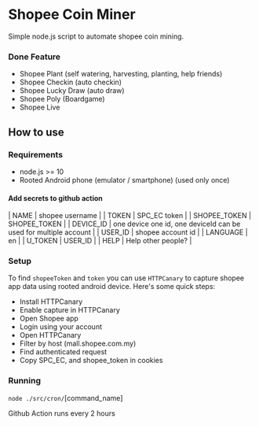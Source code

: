 # Shopee Coin Miner

Simple node.js script to automate shopee coin mining.

### Done Feature

- Shopee Plant (self watering, harvesting, planting, help friends)
- Shopee Checkin (auto checkin)
- Shopee Lucky Draw (auto draw)
- Shopee Poly (Boardgame)
- Shopee Live

## How to use

### Requirements

- node.js >= 10
- Rooted Android phone (emulator / smartphone) (used only once)

#### Add secrets to github action

| NAME | shopee username |
| TOKEN | SPC_EC token |
| SHOPEE_TOKEN | SHOPEE_TOKEN |
| DEVICE_ID | one device one id, one deviceId can be used for multiple account |
| USER_ID | shopee account id |
| LANGUAGE | en |
| U_TOKEN | USER_ID |
| HELP | Help other people? |


### Setup

  To find `shopeeToken` and `token` you can use `HTTPCanary` to capture shopee app data using rooted android device. Here's some quick steps:

  - Install HTTPCanary
  - Enable capture in HTTPCanary
  - Open Shopee app
  - Login using your account
  - Open HTTPCanary
  - Filter by host (mall.shopee.com.my)
  - Find authenticated request
  - Copy SPC_EC, and shopee_token in cookies


### Running

`node ./src/cron/`[command_name]

Github Action runs every 2 hours


